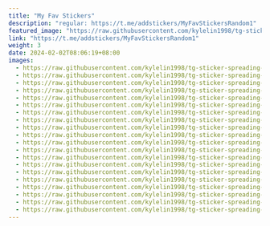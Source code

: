 ```yaml
---
title: "My Fav Stickers"
description: "regular: https://t.me/addstickers/MyFavStickersRandom1"
featured_image: "https://raw.githubusercontent.com/kylelin1998/tg-sticker-spreading-worldwide-images/main/img/72f45260-a911-4e3f-a7a6-19fcd834aa5e.jpg"
link: "https://t.me/addstickers/MyFavStickersRandom1"
weight: 3
date: 2024-02-02T08:06:19+08:00
images:
  - https://raw.githubusercontent.com/kylelin1998/tg-sticker-spreading-worldwide-images/main/img/72f45260-a911-4e3f-a7a6-19fcd834aa5e.jpg
  - https://raw.githubusercontent.com/kylelin1998/tg-sticker-spreading-worldwide-images/main/img/008ebebc-a7d9-4a48-82b3-916122e93c5e.jpg
  - https://raw.githubusercontent.com/kylelin1998/tg-sticker-spreading-worldwide-images/main/img/6c97a61c-4fb6-4a13-ab62-d0389e1d9710.jpg
  - https://raw.githubusercontent.com/kylelin1998/tg-sticker-spreading-worldwide-images/main/img/d6d08545-3708-4fa2-b61d-ff8e8dbb7eb5.jpg
  - https://raw.githubusercontent.com/kylelin1998/tg-sticker-spreading-worldwide-images/main/img/33b76b4b-f93c-4c99-a616-15edd9fc1a1e.jpg
  - https://raw.githubusercontent.com/kylelin1998/tg-sticker-spreading-worldwide-images/main/img/7a8211f9-e96e-4e57-a715-3994adf6f9f0.jpg
  - https://raw.githubusercontent.com/kylelin1998/tg-sticker-spreading-worldwide-images/main/img/5b31577a-77d3-4fd5-bb29-52b25efbb4d5.jpg
  - https://raw.githubusercontent.com/kylelin1998/tg-sticker-spreading-worldwide-images/main/img/449dda52-2be6-4990-800f-9eac4304deb8.jpg
  - https://raw.githubusercontent.com/kylelin1998/tg-sticker-spreading-worldwide-images/main/img/4c66e236-64e6-4b5d-b29a-a26d50abcd6a.jpg
  - https://raw.githubusercontent.com/kylelin1998/tg-sticker-spreading-worldwide-images/main/img/eb03990f-1bdf-4856-bdcd-162a19f312b5.jpg
  - https://raw.githubusercontent.com/kylelin1998/tg-sticker-spreading-worldwide-images/main/img/2bea578a-dfca-4e34-b112-3bcae98de5df.jpg
  - https://raw.githubusercontent.com/kylelin1998/tg-sticker-spreading-worldwide-images/main/img/611afe57-b9f0-4826-a70a-0bfc03832e72.jpg
  - https://raw.githubusercontent.com/kylelin1998/tg-sticker-spreading-worldwide-images/main/img/5724f791-86a5-4182-8f6d-f408a13dbf3b.jpg
  - https://raw.githubusercontent.com/kylelin1998/tg-sticker-spreading-worldwide-images/main/img/050f3a19-42ef-4be5-81c3-252cfc213161.jpg
  - https://raw.githubusercontent.com/kylelin1998/tg-sticker-spreading-worldwide-images/main/img/807965e7-978e-4b52-a0cc-383f512d623a.jpg
  - https://raw.githubusercontent.com/kylelin1998/tg-sticker-spreading-worldwide-images/main/img/a1648e59-8ef0-4aea-99ab-7cb45f1b4a41.jpg
  - https://raw.githubusercontent.com/kylelin1998/tg-sticker-spreading-worldwide-images/main/img/e36a551e-a2b4-42a7-9951-0d404237aa37.jpg
  - https://raw.githubusercontent.com/kylelin1998/tg-sticker-spreading-worldwide-images/main/img/b9e96a99-339c-45fa-9e30-596534da6c5f.jpg
  - https://raw.githubusercontent.com/kylelin1998/tg-sticker-spreading-worldwide-images/main/img/e489a4dd-2f66-4ccb-afec-812467384bcb.jpg
  - https://raw.githubusercontent.com/kylelin1998/tg-sticker-spreading-worldwide-images/main/img/f597aa0d-0ec1-4642-beec-eba5a6e2f7d0.jpg
---
```

